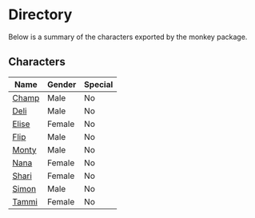 # Directory
Below is a summary of the characters exported by the monkey package.
## Characters
|Name|Gender|Special|
|---|---|---|
|[Champ](./character/monkey/champ.go)|Male|No|
|[Deli](./character/monkey/deli.go)|Male|No|
|[Elise](./character/monkey/elise.go)|Female|No|
|[Flip](./character/monkey/flip.go)|Male|No|
|[Monty](./character/monkey/monty.go)|Male|No|
|[Nana](./character/monkey/nana.go)|Female|No|
|[Shari](./character/monkey/shari.go)|Female|No|
|[Simon](./character/monkey/simon.go)|Male|No|
|[Tammi](./character/monkey/tammi.go)|Female|No|
